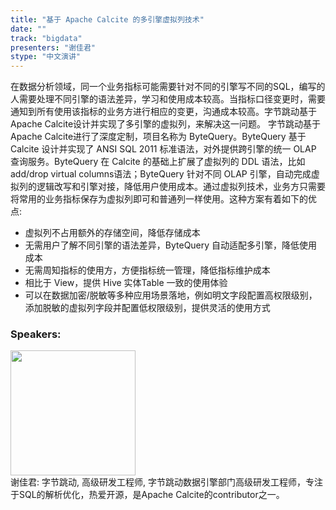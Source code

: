 ```yaml
---
title: "基于 Apache Calcite 的多引擎虚拟列技术"
date: "" 
track: "bigdata"
presenters: "谢佳君"
stype: "中文演讲"
---
```

在数据分析领域，同一个业务指标可能需要针对不同的引擎写不同的SQL，编写的人需要处理不同引擎的语法差异，学习和使用成本较高。当指标口径变更时，需要通知到所有使用该指标的业务方进行相应的变更，沟通成本较高。字节跳动基于Apache Calcite设计并实现了多引擎的虚拟列，来解决这一问题。
字节跳动基于 Apache Calcite进行了深度定制，项目名称为 ByteQuery。ByteQuery 基于 Calcite 设计并实现了 ANSI SQL 2011 标准语法，对外提供跨引擎的统一 OLAP 查询服务。ByteQuery 在 Calcite 的基础上扩展了虚拟列的 DDL 语法，比如add/drop virtual columns语法；ByteQuery 针对不同 OLAP 引擎，自动完成虚拟列的逻辑改写和引擎对接，降低用户使用成本。通过虚拟列技术，业务方只需要将常用的业务指标保存为虚拟列即可和普通列一样使用。这种方案有着如下的优点:
- 虚拟列不占用额外的存储空间，降低存储成本
- 无需用户了解不同引擎的语法差异，ByteQuery 自动适配多引擎，降低使用成本
- 无需周知指标的使用方，方便指标统一管理，降低指标维护成本
- 相比于 View，提供 Hive 实体Table 一致的使用体验
- 可以在数据加密/脱敏等多种应用场景落地，例如明文字段配置高权限级别，添加脱敏的虚拟列字段并配置低权限级别，提供灵活的使用方式
 ### Speakers: 
 <img src="images/speaker/1187.png" width="200" /><br>谢佳君: 字节跳动, 高级研发工程师, 字节跳动数据引擎部门高级研发工程师，专注于SQL的解析优化，热爱开源，是Apache Calcite的contributor之一。
 